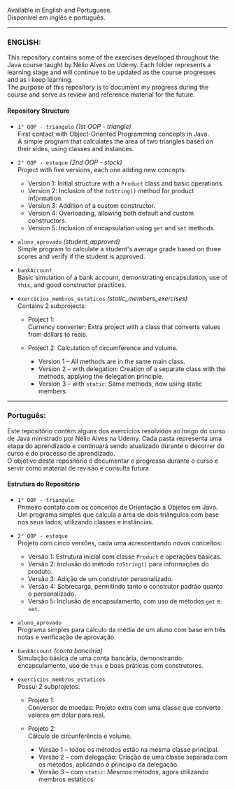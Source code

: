 Available in English and Portuguese.  
Disponível em inglês e português.

---

### ENGLISH:

This repository contains some of the exercises developed throughout the Java course taught by Nélio Alves on Udemy. Each folder represents a learning stage and will continue to be updated as the course progresses and as I keep learning.  
The purpose of this repository is to document my progress during the course and serve as review and reference material for the future.

#### Repository Structure

- `1° OOP - triangulo` _(1st OOP - triangle)_  
        First contact with Object-Oriented Programming concepts in Java.  
        A simple program that calculates the area of two triangles based on their sides, using classes and instances.

- `2° OOP - estoque` _(2nd OOP - stock)_  
  Project with five versions, each one adding new concepts:
  - Version 1: Initial structure with a `Product` class and basic operations.
  - Version 2: Inclusion of the `toString()` method for product information.
  - Version 3: Addition of a custom constructor.
  - Version 4: Overloading, allowing both default and custom constructors.
  - Version 5: Inclusion of encapsulation using `get` and `set` methods.

- `aluno_aprovado` _(student_approved)_  
        Simple program to calculate a student's average grade based on three scores and verify if the student is approved.

- `bankAccount`  
        Basic simulation of a bank account, demonstrating encapsulation, use of `this`, and good constructor practices.

- `exercicios_membros_estaticos` _(static_members_exercises)_  
        Contains 2 subprojects:
  - Project 1:  
    Currency converter: Extra project with a class that converts values from dollars to reais.

  - Project 2: 
    Calculation of circumference and volume.
    - Version 1 – All methods are in the same main class.
    - Version 2 – with delegation: Creation of a separate class with the methods, applying the delegation principle.
    - Version 3 – with `static`: Same methods, now using static members.

---

### Português:

Este repositório contém alguns dos exercícios resolvidos ao longo do curso de Java ministrado por Nélio Alves na Udemy. Cada pasta representa uma etapa do aprendizado e continuará sendo atualizado durante o decorrer do curso e do processo de aprendizado.  
O objetivo deste repositório é documentar o progresso durante o curso e servir como material de revisão e consulta futura

#### Estrutura do Repositório

- `1° OOP - triangulo`  
  Primeiro contato com os conceitos de Orientação a Objetos em Java.  
  Um programa simples que calcula a área de dois triângulos com base nos seus lados, utilizando classes e instâncias.

- `2° OOP - estoque`  
  Projeto com cinco versões, cada uma acrescentando novos conceitos:
  - Versão 1: Estrutura inicial com classe `Product` e operações básicas.
  - Versão 2: Inclusão do método `toString()` para informações do produto.
  - Versão 3: Adição de um construtor personalizado.
  - Versão 4: Sobrecarga, permitindo tanto o construtor padrão quanto o personalizado.  
  - Versão 5: Inclusão de encapsulamento, com uso de métodos `get` e `set`.  

- `aluno_aprovado`  
  Programa simples para cálculo da média de um aluno com base em três notas e verificação de aprovação.

- `bankAccount` _(conta bancária)_  
  Simulação básica de uma conta bancária, demonstrando encapsulamento, uso de `this` e boas práticas com construtores.

- `exercicios_membros_estaticos`  
  Possui 2 subprojetos:
  - Projeto 1:  
    Conversor de moedas: Projeto extra com uma classe que converte valores em dólar para real.
    
  - Projeto 2:  
    Cálculo de circunferência e volume.
    - Versão 1 – todos os métodos estão na mesma classe principal.
    - Versão 2 – com delegação: Criação de uma classe separada com os métodos, aplicando o princípio da delegação.
    - Versão 3 – com `static`: Mesmos métodos, agora utilizando membros estáticos.
